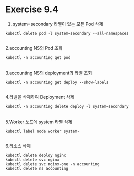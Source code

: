 # Exercise 9.4


1. system=secondary 라벨이 있는 모든 Pod 삭제
```
kubectl delete pod -l system=secondary --all-namespaces
```

##

2.accounting NS의 Pod 조회
```
kubectl -n accounting get pod
```

##

3.accounting NS의 deployment의 라벨 조회
```
kubectl -n accounting get deploy --show-labels
```

##

4.라벨을 삭제하여 Deployment 삭제
```
kubectl -n accounting delete deploy -l system=secondary
```

##

5.Worker 노드에 system 라벨 삭제
```
kubectl label node worker system-
```

##

6.리소스 삭제
```
kubectl delete deploy nginx
kubectl delete svc nginx
kubectl delete svc nginx-one -n accounting
kubectl delete ns accounting
```
